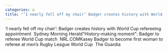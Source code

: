 ```yaml
---
categories: a
title: "‘I nearly fell off my chair’ Badger creates history with World Cup refereeing appointment  Sydney Morning Herald"
---
```

‘I nearly fell off my chair’: Badger creates history with World Cup refereeing appointment&nbsp;&nbsp;Sydney Morning Herald"History-making moment": Badger to referee World Cup match&nbsp;&nbsp;NRL.COMKasey Badger to become first woman to referee at men’s Rugby League World Cup&nbsp;&nbsp;The Guardia